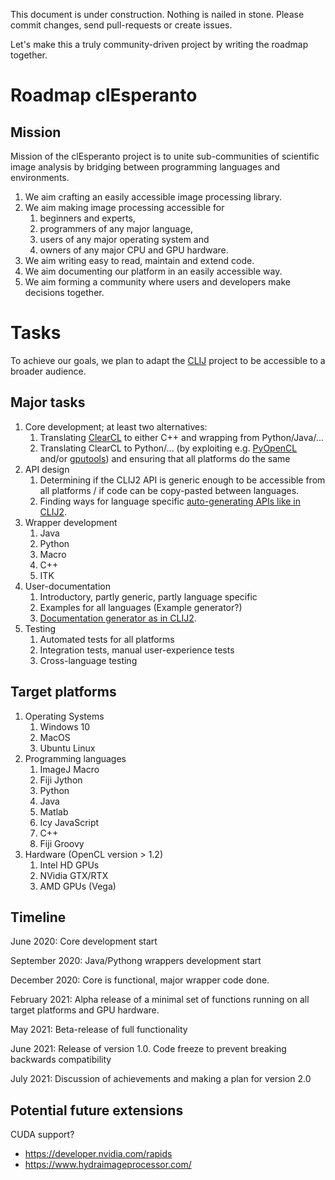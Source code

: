 This document is under construction. 
Nothing is nailed in stone. 
Please commit changes, send pull-requests or create issues.

Let's make this a truly community-driven project by writing the roadmap together.


# Roadmap clEsperanto
## Mission 
Mission of the clEsperanto project is to unite sub-communities of scientific image analysis by bridging between 
programming languages and environments. 

1. We aim crafting an easily accessible image processing library.
2. We aim making image processing accessible for
   1. beginners and experts,
   2. programmers of any major language,
   3. users of any major operating system and
   4. owners of any major CPU and GPU hardware.
3. We aim writing easy to read, maintain and extend code.
4. We aim documenting our platform in an easily accessible way.
5. We aim forming a community where users and developers make decisions together.

# Tasks
To achieve our goals, we plan to adapt the [CLIJ](https://clij.github.io/) project to be accessible to a 
broader audience.

## Major tasks
1. Core development; at least two alternatives:
   1. Translating [ClearCL](https://github.com/clij/clij-clearcl) to either C++ and wrapping from Python/Java/...
   2. Translating ClearCL to Python/... (by exploiting e.g. [PyOpenCL](https://pypi.org/project/pyopencl/) and/or [gputools](https://github.com/maweigert/gputools)) and ensuring that all platforms do the same
2. API design
   1. Determining if the CLIJ2 API is generic enough to be accessible from all platforms / if code can be copy-pasted between languages.
   2. Finding ways for language specific [auto-generating APIs like in CLIJ2](https://github.com/clij/clij2-code-generators/blob/master/src/test/java/net/haesleinhuepf/clijx/codegenerator/OpGenerator.java). 
2. Wrapper development
   1. Java
   2. Python
   3. Macro
   4. C++
   5. ITK
3. User-documentation
   1. Introductory, partly generic, partly language specific
   2. Examples for all languages (Example generator?)
   3. [Documentation generator as in CLIJ2](https://github.com/clij/clij2-code-generators/blob/master/src/test/java/net/haesleinhuepf/clijx/codegenerator/DocumentationGenerator.java).
4. Testing
   1. Automated tests for all platforms
   2. Integration tests, manual user-experience tests
   3. Cross-language testing

## Target platforms
1. Operating Systems
   1. Windows 10
   2. MacOS
   3. Ubuntu Linux
2. Programming languages
   1. ImageJ Macro
   2. Fiji Jython
   3. Python
   4. Java
   5. Matlab
   6. Icy JavaScript
   7. C++
   8. Fiji Groovy
3. Hardware (OpenCL version > 1.2)
   1. Intel HD GPUs
   2. NVidia GTX/RTX
   3. AMD GPUs (Vega)

## Timeline

June 2020: Core development start

September 2020: Java/Pythong wrappers development start

December 2020: Core is functional, major wrapper code done.

February 2021: Alpha release of a minimal set of functions running on all target platforms and GPU hardware.

May 2021: Beta-release of full functionality

June 2021: Release of version 1.0. Code freeze to prevent breaking backwards compatibility

July 2021: Discussion of achievements and making a plan for version 2.0

## Potential future extensions
CUDA support?
* https://developer.nvidia.com/rapids
* https://www.hydraimageprocessor.com/
